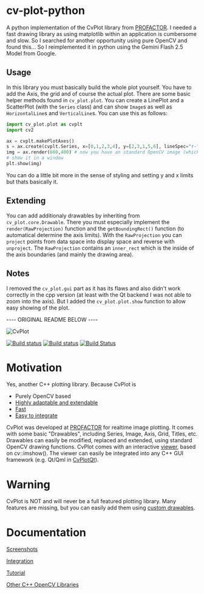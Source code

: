 # cv-plot-python

A python implementation of the CvPlot library from [PROFACTOR](https://www.profactor.at/).
I needed a fast drawing library as using matplotlib within an application is cumbersome and slow. So I searched for another opportunity using pure OpenCV and found this... So I reimplemented it in python using the Gemini Flash 2.5 Model from Google.

## Usage

In this library you must basically build the whole plot yourself. You have to add the Axis, the grid and of course the actual plot. There are some basic helper methods found in `cv_plot.plot`. You can create a LinePlot and a ScatterPlot (with the `Series` class) and can show `Image`s as well as `HorizontalLine`s and `VerticalLine`s. You can use this as follows:

```python
import cv_plot.plot as cvplt
import cv2

ax = cvplt.makePlotAxes()
s = ax.create(cvplt.Series, x=[0,1,2,3,4], y=[2,3,1,5,6], lineSpec="r-") # this would be a red LinePlot, to create a green ScatterPlot just replace 'r-' with 'g.'
img = ax.render(600,400) # now you have an standard OpenCV image (which is a np.ndarray with type np.uint8)
# show it in a window
plt.show(img)
```

You can do a little bit more in the sense of styling and setting y and x limits but thats basically it.

## Extending

You can add additionaly drawables by inheriting from `cv_plot.core.Drawable`. There you must especially implement the `render(RawProjection)` function and the `getBoundingRect()` function (to automatical determine the axis limits). With the `RawProjection` you can `project` points from data space into display space and reverse with  `unproject`. The `RawProjection` contains an `inner_rect` which is the inside of the axis boundaries (and mainly the drawing area).

## Notes

I removed the `cv_plot.gui` part as it has its flaws and also didn't work correctly in the cpp version (at least with the Qt backend I was not able to zoom into the axis). But I added the `cv_plot.plot.show` function to allow easy showing of the plot.

---- ORIGINAL README BELOW ----

![CvPlot](doc/img/contours.PNG)

[![Build status](https://github.com/Profactor/cv-plot/workflows/CI/badge.svg)](https://github.com/Profactor/cv-plot/actions)
[![Build status](https://ci.appveyor.com/api/projects/status/2bqhfcoh0q4w2gc8?svg=true)](https://ci.appveyor.com/project/Profactor/cv-plot)
[![Build Status](https://app.travis-ci.com/Profactor/cv-plot.svg?branch=master)](https://app.travis-ci.com/Profactor/cv-plot)

# Motivation
Yes, another C++ plotting library. Because CvPlot is

- Purely OpenCV based
- [Highly adaptable and extendable](doc/tutorial.md#custom-drawables)
- [Fast](doc/img/benchmark.gif)
- [Easy to integrate](doc/integration.md)

CvPlot was developed at [PROFACTOR](https://www.profactor.at/) for realtime image plotting. It comes with some basic "Drawables", including Series, Image, Axis, Grid, Titles, etc. Drawables can easily be modified, replaced and extended, using standard OpenCV drawing functions. CvPlot comes with an interactive [viewer](doc/img/show.gif), based on cv::imshow(). The viewer can easily be integrated into any C++ GUI framework (e.g. Qt/Qml in [CvPlotQt](https://github.com/Profactor/cv-plot-qt)).

# Warning
CvPlot is NOT and will never be a full featured plotting library. Many features are missing, but you can easily add them using [custom drawables](doc/tutorial.md#custom-drawables).

# Documentation
[Screenshots](doc/screenshots.md)

[Integration](doc/integration.md)

[Tutorial](doc/tutorial.md)

[Other C++ OpenCV Libraries](doc/other-libraries.md)




